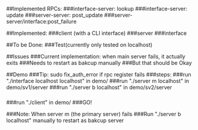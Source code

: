 ##Implemented RPCs:
###interface-server: lookup
###interface-server: update
###server-server: post_update
###server-server/interface:post_failure

##Implemented:
###client (with a CLI interface)
###server
###interface

##To be Done:
###Test(currently only tested on localhost)

##Issues
###Current implementation: when main server fails, it actually exits
###Needs to restart as bakcup manually
###But that should be Okay

##Demo 
###Tip: sudo fix_auth_error if rpc register fails
###steps:
###run "./interface localhost localhost" in demo/
###run "./server m localhost" in demo/sv1/server
###run "./server b localhost" in demo/sv2/server
###
###run "./client" in demo/
###GO!

###Note: When server m (the primary server) fails
###Run "./server b localhost" manually to restart as bakcup server    
